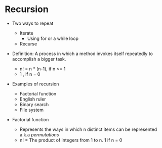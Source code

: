 # Recursion
- Two ways to repeat
    - Iterate
        - Using for or a while loop
    - Recurse

- Definition: A process in which a method invokes itself repeatedly to accomplish a bigger task.
    - n! = n * (n-1), if n >= 1
    - 1 , if n = 0

- Examples of recursion
    - Factorial function
    - English ruler
    - Binary search
    - File system

- Factorial function
    - Represents the ways in which n distinct items can be represented a.k.a <em>permutations</em>
    - n! = The product of integers from 1 to n. 1 if n = 0